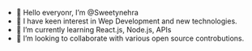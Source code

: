 - 👋 Hello everyonr, I’m @Sweetynehra
- 👀 I have keen interest in Wep Development and new technologies.
- 🌱 I’m currently learning React.js, Node.js, APIs
- 💞️ I’m looking to collaborate with various open source controbutions.


<!---
Sweetynehra/Sweetynehra is a ✨ special ✨ repository because its `README.md` (this file) appears on your GitHub profile.
You can click the Preview link to take a look at your changes.
--->
